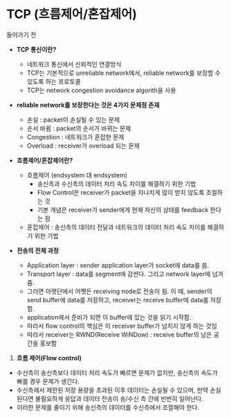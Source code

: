 # TCP (흐름제어/혼잡제어)  
들어가기 전  
- **TCP 통신이란?**  
    - 네트워크 통신에서 신뢰적인 연결방식  
    - TCP는 기본적으로 unreliable network에서, reliable network를 보장할 수 있도록 하는 프로토콜  
    - TCP는 network congestion avoidance algorith을 사용  

- **reliable network를 보장한다는 것은 4가지 문제점 존재**  
    - 손실 : packet이 손실될 수 있는 문제  
    - 순서 바뀜 : packet의 순서가 바뀌는 문제  
    - Congestion : 네트워크가 혼잡한 문제  
    - Overload : receiver가 overload 되는 문제  

- **흐름제어/혼잡제어란?**  
    - 흐름제어 (endsystem 대 endsystem)  
        - 송신측과 수신측의 데이터 처리 속도 차이를 해결하기 위한 기법  
        - Flow Control은 receiver가 packet을 지나치게 많이 받지 않도록 조절하는 것  
        - 기본 개념은 receiver가 sender에게 현재 자신의 상태를 feedback 한다는 점  
    - 혼잡제어 : 송신측의 데이터 전달과 네트워크의 데이터 처리 속도 차이를 해결하기 위한 기법  

- **전송의 전체 과정**  
    - Application layer : sender application layer가 socket에 data를 씀.  
    - Transport layer : data를 segment에 감싼다. 그리고 network layer에 넘겨줌.  
    - 그러면 아랫단에서 어쨋든 receiving node로 전송이 됨. 이 때, sender의 send buffer에 data를 저장하고, receiver는 receive buffer에 data를 저장함.  
    - application에서 준비가 되면 이 buffer에 있는 것을 읽기 시작함.  
    - 따라서 flow control의 핵심은 이 receiver buffer가 넘치지 않게 하는 것임  
    - 따라서 receiver는 RWND(Receive WiNDow) : receive buffer의 남은 공간을 홍보함  

1. **흐름 제어(Flow control)**  
- 수신측이 송신측보다 데이터 처리 속도가 빠르면 문제가 없지만, 송신측의 속도가 빠를 경우 문제가 생긴다.  
- 수신측에서 제한된 저장 용량을 초과된 이후 데이터는 손실될 수 있으며, 만약 손실된다면 불필요하게 응답과 데이터 전송이 송/수신 측 간에 빈번히 일어난다.  
- 이러한 문제를 줄이기 위해 송신측의 데이터를 수신측에서 조절해야 한다.  